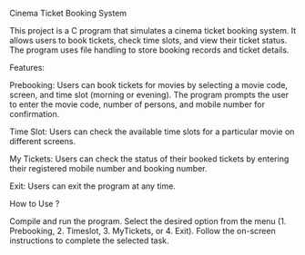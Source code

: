 Cinema Ticket Booking System

This project is a C program that simulates a cinema ticket booking system. 
It allows users to book tickets, check time slots, and view their ticket status. 
The program uses file handling to store booking records and ticket details.

Features:

Prebooking: Users can book tickets for movies by selecting a movie code, screen, and time slot (morning or evening). The program prompts the user to enter the movie code, number of persons, and mobile number for confirmation.

Time Slot: Users can check the available time slots for a particular movie on different screens.

My Tickets: Users can check the status of their booked tickets by entering their registered mobile number and booking number.

Exit: Users can exit the program at any time.

How to Use ?

Compile and run the program.
Select the desired option from the menu (1. Prebooking, 2. Timeslot, 3. MyTickets, or 4. Exit).
Follow the on-screen instructions to complete the selected task.
